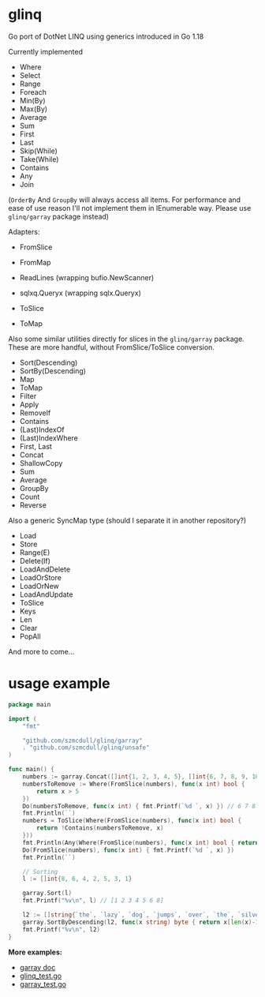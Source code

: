 # glinq
Go port of DotNet LINQ using generics introduced in Go 1.18

Currently implemented
- Where
- Select
- Range
- Foreach
- Min(By)
- Max(By)
- Average
- Sum
- First
- Last
- Skip(While)
- Take(While)
- Contains
- Any
- Join

(`OrderBy` And `GroupBy` will always access all items. For performance and ease of use reason I'll not implement them in IEnumerable way. Please use `glinq/garray` package instead)

Adapters:
- FromSlice
- FromMap
- ReadLines	(wrapping bufio.NewScanner)
- sqlxq.Queryx (wrapping sqlx.Queryx)

- ToSlice
- ToMap

Also some similar utilities directly for slices in the `glinq/garray` package. These are more handful, without FromSlice/ToSlice conversion.
- Sort(Descending)
- SortBy(Descending)
- Map
- ToMap
- Filter
- Apply
- RemoveIf
- Contains
- (Last)IndexOf
- (Last)IndexWhere
- First, Last
- Concat
- ShallowCopy
- Sum
- Average
- GroupBy
- Count
- Reverse

Also a generic SyncMap type (should I separate it in another repository?)
- Load
- Store
- Range(E)
- Delete(If)
- LoadAndDelete
- LoadOrStore
- LoadOrNew
- LoadAndUpdate
- ToSlice
- Keys
- Len
- Clear
- PopAll

And more to come...


# usage example

```go
package main

import (
	"fmt"

	"github.com/szmcdull/glinq/garray"
	. "github.com/szmcdull/glinq/unsafe"
)

func main() {
	numbers := garray.Concat([]int{1, 2, 3, 4, 5}, []int{6, 7, 8, 9, 10})
	numbersToRemove := Where(FromSlice(numbers), func(x int) bool {
		return x > 5
	})
	Do(numbersToRemove, func(x int) { fmt.Printf(`%d `, x) }) // 6 7 8 9 10
	fmt.Println(``)
	numbers = ToSlice(Where(FromSlice(numbers), func(x int) bool {
		return !Contains(numbersToRemove, x)
	}))
	fmt.Println(Any(Where(FromSlice(numbers), func(x int) bool { return x > 5 }))) // false
	Do(FromSlice(numbers), func(x int) { fmt.Printf(`%d `, x) })                   // 1 2 3 4 5
	fmt.Println(``)

	// Sorting
	l := []int{8, 6, 4, 2, 5, 3, 1}

	garray.Sort(l)
	fmt.Printf("%v\n", l) // [1 2 3 4 5 6 8]

	l2 := []string{`the`, `lazy`, `dog`, `jumps`, `over`, `the`, `silver`, `fox`}
	garray.SortByDescending(l2, func(x string) byte { return x[len(x)-1] }) // sort descending by the last character
	fmt.Printf("%v\n", l2)                                                  // [lazy fox jumps silver over dog the the]
}
```

**More examples:**
- [garray doc](https://pkg.go.dev/github.com/szmcdull/glinq/garray)
- [glinq_test.go](https://github.com/szmcdull/glinq/blob/main/unsafe/glinq_test.go)
- [garray_test.go](https://github.com/szmcdull/glinq/blob/main/garray/garray_test.go)
